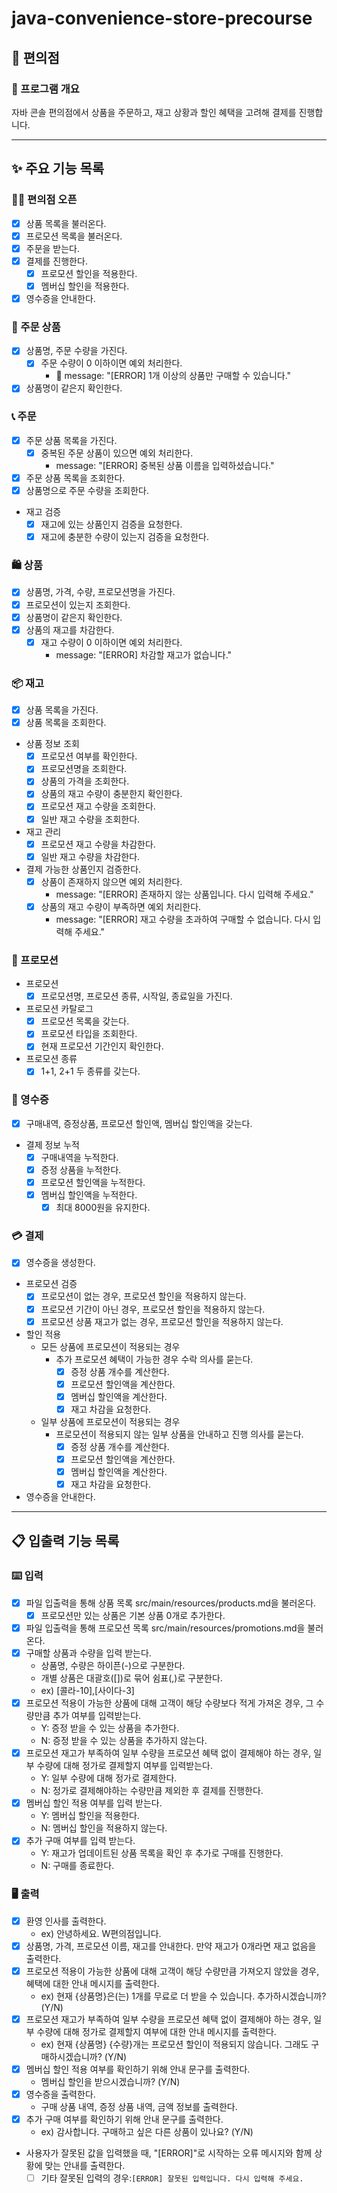 # java-convenience-store-precourse

## 🏪 편의점

### 📝 프로그램 개요

자바 콘솔 편의점에서 상품을 주문하고, 재고 상황과 할인 혜택을 고려해 결제를 진행합니다.

---

## ✨ 주요 기능 목록

### 👐🏻 편의점 오픈

- [x] 상품 목록을 불러온다.
- [x] 프로모션 목록을 불러온다.
- [x] 주문을 받는다.
- [x] 결제를 진행한다.
    - [x] 프로모션 할인을 적용한다.
    - [x] 멤버십 할인을 적용한다.
- [x] 영수증을 안내한다.

### 🛒 주문 상품

- [x] 상품명, 주문 수량을 가진다.
    - [x] 주문 수량이 0 이하이면 예외 처리한다.
        - 🚫 message: "[ERROR] 1개 이상의 상품만 구매할 수 있습니다."
- [x] 상품명이 같은지 확인한다.

### 📞 주문

- [x] 주문 상품 목록을 가진다.
    - [x] 중복된 주문 상품이 있으면 예외 처리한다.
        - message: "[ERROR] 중복된 상품 이름을 입력하셨습니다."
- [x] 주문 상품 목록을 조회한다.
- [x] 상품명으로 주문 수량을 조회한다.
- 재고 검증
    - [x] 재고에 있는 상품인지 검증을 요청한다.
    - [x] 재고에 충분한 수량이 있는지 검증을 요청한다.

### 🛍️ 상품

- [x] 상품명, 가격, 수량, 프로모션명을 가진다.
- [x] 프로모션이 있는지 조회한다.
- [x] 상품명이 같은지 확인한다.
- [x] 상품의 재고를 차감한다.
    - [x] 재고 수량이 0 이하이면 예외 처리한다.
        - message: "[ERROR] 차감할 재고가 없습니다."

### 📦 재고

- [x] 상품 목록을 가진다.
- [x] 상품 목록을 조회한다.
- 상품 정보 조회
    - [x] 프로모션 여부를 확인한다.
    - [x] 프로모션명을 조회한다.
    - [x] 상품의 가격을 조회한다.
    - [x] 상품의 재고 수량이 충분한지 확인한다.
    - [x] 프로모션 재고 수량을 조회한다.
    - [x] 일반 재고 수량을 조회한다.
- 재고 관리
    - [x] 프로모션 재고 수량을 차감한다.
    - [x] 일반 재고 수량을 차감한다.
- 결제 가능한 상품인지 검증한다.
    - [x] 상품이 존재하지 않으면 예외 처리한다.
        - message: "[ERROR] 존재하지 않는 상품입니다. 다시 입력해 주세요."
    - [x] 상품의 재고 수량이 부족하면 예외 처리한다.
        - message: "[ERROR] 재고 수량을 초과하여 구매할 수 없습니다. 다시 입력해 주세요."

### 🎁 프로모션

- 프로모션
    - [x] 프로모션명, 프로모션 종류, 시작일, 종료일을 가진다.

- 프로모션 카탈로그
    - [x] 프로모션 목록을 갖는다.
    - [x] 프로모션 타입을 조회한다.
    - [x] 현재 프로모션 기간인지 확인한다.

- 프로모션 종류
    - [x] 1+1, 2+1 두 종류를 갖는다.

### 🧾 영수증

- [x] 구매내역, 증정상품, 프로모션 할인액, 멤버십 할인액을 갖는다.
- 결제 정보 누적
    - [x] 구매내역을 누적한다.
    - [x] 증정 상품을 누적한다.
    - [x] 프로모션 할인액을 누적한다.
    - [x] 멤버십 할인액을 누적한다.
        - [x] 최대 8000원을 유지한다.

### 💳 결제

- [x] 영수증을 생성한다.
- 프로모션 검증
    - [x] 프로모션이 없는 경우, 프로모션 할인을 적용하지 않는다.
    - [x] 프로모션 기간이 아닌 경우, 프로모션 할인을 적용하지 않는다.
    - [x] 프로모션 상품 재고가 없는 경우, 프로모션 할인을 적용하지 않는다.
- 할인 적용
    - 모든 상품에 프로모션이 적용되는 경우
        - 추가 프로모션 혜택이 가능한 경우 수락 의사를 묻는다.
            - [x] 증정 상품 개수를 계산한다.
            - [x] 프로모션 할인액을 계산한다.
            - [x] 멤버십 할인액을 계산한다.
            - [x] 재고 차감을 요청한다.
    - 일부 상품에 프로모션이 적용되는 경우
        - 프로모션이 적용되지 않는 일부 상품을 안내하고 진행 의사를 묻는다.
            - [x] 증정 상품 개수를 계산한다.
            - [x] 프로모션 할인액을 계산한다.
            - [x] 멤버십 할인액을 계산한다.
            - [x] 재고 차감을 요청한다.
- 영수증을 안내한다.

---

## 📋 입출력 기능 목록

### ⌨️ 입력

- [x] 파일 입출력을 통해 상품 목록 src/main/resources/products.md을 불러온다.
    - [x] 프로모션만 있는 상품은 기본 상품 0개로 추가한다.
- [x] 파일 입출력을 통해 프로모션 목록 src/main/resources/promotions.md을 불러온다.
- [x] 구매할 상품과 수량을 입력 받는다.
    - 상품명, 수량은 하이픈(-)으로 구분한다.
    - 개별 상품은 대괄호([])로 묶어 쉼표(,)로 구분한다.
    - ex) [콜라-10],[사이다-3]
- [x] 프로모션 적용이 가능한 상품에 대해 고객이 해당 수량보다 적게 가져온 경우, 그 수량만큼 추가 여부를 입력받는다.
    - Y: 증정 받을 수 있는 상품을 추가한다.
    - N: 증정 받을 수 있는 상품을 추가하지 않는다.
- [x] 프로모션 재고가 부족하여 일부 수량을 프로모션 혜택 없이 결제해야 하는 경우, 일부 수량에 대해 정가로 결제할지 여부를 입력받는다.
    - Y: 일부 수량에 대해 정가로 결제한다.
    - N: 정가로 결제해야하는 수량만큼 제외한 후 결제를 진행한다.
- [x] 멤버십 할인 적용 여부를 입력 받는다.
    - Y: 멤버십 할인을 적용한다.
    - N: 멤버십 할인을 적용하지 않는다.
- [x] 추가 구매 여부를 입력 받는다.
    - Y: 재고가 업데이트된 상품 목록을 확인 후 추가로 구매를 진행한다.
    - N: 구매를 종료한다.

### 🖥️ 출력

- [x] 환영 인사를 출력한다.
    - ex) 안녕하세요. W편의점입니다.
- [x] 상품명, 가격, 프로모션 이름, 재고를 안내한다. 만약 재고가 0개라면 재고 없음을 출력한다.
- [x] 프로모션 적용이 가능한 상품에 대해 고객이 해당 수량만큼 가져오지 않았을 경우, 혜택에 대한 안내 메시지를 출력한다.
    - ex) 현재 {상품명}은(는) 1개를 무료로 더 받을 수 있습니다. 추가하시겠습니까? (Y/N)
- [x] 프로모션 재고가 부족하여 일부 수량을 프로모션 혜택 없이 결제해야 하는 경우, 일부 수량에 대해 정가로 결제할지 여부에 대한 안내 메시지를 출력한다.
    - ex) 현재 {상품명} {수량}개는 프로모션 할인이 적용되지 않습니다. 그래도 구매하시겠습니까? (Y/N)
- [x] 멤버십 할인 적용 여부를 확인하기 위해 안내 문구를 출력한다.
    - 멤버십 할인을 받으시겠습니까? (Y/N)
- [x] 영수증을 출력한다.
    - 구매 상품 내역, 증정 상품 내역, 금액 정보를 출력한다.
- [x] 추가 구매 여부를 확인하기 위해 안내 문구를 출력한다.
    - ex) 감사합니다. 구매하고 싶은 다른 상품이 있나요? (Y/N)
- 사용자가 잘못된 값을 입력했을 때, "[ERROR]"로 시작하는 오류 메시지와 함께 상황에 맞는 안내를 출력한다.
    - [ ] 기타 잘못된 입력의 경우:`[ERROR] 잘못된 입력입니다. 다시 입력해 주세요.`

